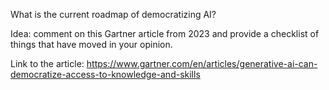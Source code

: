  What is the current roadmap of democratizing AI? 

Idea: comment on this Gartner article from 2023 and provide a checklist of things that have moved in your opinion. 

Link to the article: https://www.gartner.com/en/articles/generative-ai-can-democratize-access-to-knowledge-and-skills

